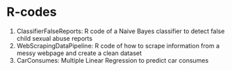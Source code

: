 # R-codes

1. ClassifierFalseReports: R code of a Naive Bayes classifier to detect false child sexual abuse reports
2. WebScrapingDataPipeline: R code of how to scrape information from a messy webpage and create a clean dataset
3. CarConsumes: Multiple Linear Regression to predict car consumes
